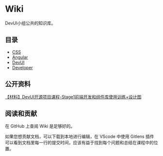 # Wiki

DevUI小组公共的知识库。

## 目录

* [CSS](https://github.com/DevUIStudy/wiki/blob/master/CSS.md)
* [Angular](https://github.com/DevUIStudy/wiki/blob/master/Angular.md)
* [DevUI](https://github.com/DevUIStudy/wiki/blob/master/DevUI.md)
* [Developer](https://github.com/DevUIStudy/wiki/blob/master/Developer.md)

## 公开资料

[【材料】DevUI开源项目课程-Stage1前端开发和组件库使用训练+设计图](https://pan.baidu.com/s/1jN151z9T8aOt6DT4ndMrJQ)

## 阅读和贡献

在 GitHub 上查阅 Wiki 是足够好的。

如果您想贡献文档，可以下载到本地进行编辑，在 VScode 中使用 Gitlens 插件可以看到文档里每一行的提交时间，应该有益于找到每个问题和总结在课程中的位置。
